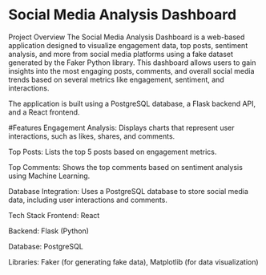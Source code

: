 # Social Media Analysis Dashboard
Project Overview
The Social Media Analysis Dashboard is a web-based application designed to visualize engagement data, top posts, sentiment analysis, and more from social media platforms using a fake dataset generated by the Faker Python library. This dashboard allows users to gain insights into the most engaging posts, comments, and overall social media trends based on several metrics like engagement, sentiment, and interactions.

The application is built using a PostgreSQL database, a Flask backend API, and a React frontend.

#Features
Engagement Analysis: Displays charts that represent user interactions, such as likes, shares, and comments.

Top Posts: Lists the top 5 posts based on engagement metrics.

Top Comments: Shows the top comments based on sentiment analysis using Machine Learning.

Database Integration: Uses a PostgreSQL database to store social media data, including user interactions and comments.

Tech Stack
Frontend: React

Backend: Flask (Python)

Database: PostgreSQL

Libraries: Faker (for generating fake data), Matplotlib (for data visualization)
